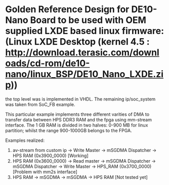 # Golden Reference Design for DE10-Nano Board to be used with OEM supplied LXDE based linux firmware: (Linux LXDE Desktop (kernel 4.5 : http://download.terasic.com/downloads/cd-rom/de10-nano/linux_BSP/DE10_Nano_LXDE.zip))

the top level was is implemented in VHDL. The remaining ip/soc_system was taken from SoC_FB example.

This particular example implements three different varities of DMA to transfer data  between HPS DDR3 RAM and the fpga using mm-stream interface.
The 1 GB RAM is divided in two halves: 0-900 MB for linux partition; whilst the range 900-1000GB belongs to the FPGA.

Examples realized:
1. av-stream from custom ip -> Write Master -> mSGDMA Dispatcher -> HPS RAM (0x3900_0000) [Working]
2. HPS RAM (0x3600_0000) -> Read master -> mSGDMA Dispatcher -> mSGDMA Dispatcher -> Write Master -> HPS_RAM (0x3700_0000) [Problem with mm2s interface]
3. HPS RAM -> mSGDMA -> mSGDMA -> HPS RAM [Not tested yet]

